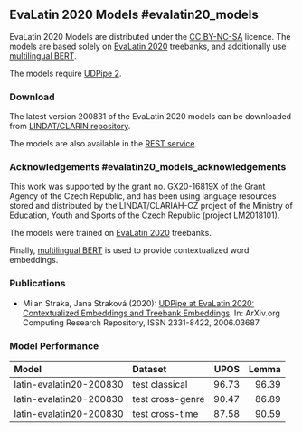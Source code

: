 ## EvaLatin 2020 Models #evalatin20_models

EvaLatin 2020 Models are distributed under the
[CC BY-NC-SA](https://creativecommons.org/licenses/by-nc-sa/4.0/) licence.
The models are based solely on [EvaLatin 2020](https://github.com/CIRCSE/LT4HALA)
treebanks, and additionally use [multilingual BERT](https://github.com/google-research/bert/blob/master/multilingual.md).

The models require [UDPipe 2](https://ufal.mff.cuni.cz/udpipe/2).

### Download

The latest version 200831 of the EvaLatin 2020 models
can be downloaded from [LINDAT/CLARIN repository](https://hdl.handle.net/11234/1-4803).

The models are also available in the [REST service](https://lindat.mff.cuni.cz/services/udpipe/).

### Acknowledgements #evalatin20_models_acknowledgements

This work was supported by the grant no. GX20-16819X of the Grant Agency of the
Czech Republic, and has been using language resources stored and distributed by
the LINDAT/CLARIAH-CZ project of the Ministry of Education, Youth and Sports of
the Czech Republic (project LM2018101).

The models were trained on [EvaLatin 2020](https://github.com/CIRCSE/LT4HALA) treebanks.

Finally, [multilingual BERT](https://github.com/google-research/bert/blob/master/multilingual.md)
is used to provide contextualized word embeddings.

### Publications

- Milan Straka, Jana Straková (2020): [UDPipe at EvaLatin 2020: Contextualized Embeddings
and Treebank Embeddings](https://arxiv.org/abs/2006.03687). In: ArXiv.org Computing Research Repository, ISSN 2331-8422, 2006.03687

### Model Performance

| Model | Dataset           |  UPOS |  Lemma |
|:------|:------------------|------:|-------:|
| latin-evalatin20-200830 | test classical    | 96.73 |  96.39 |
| latin-evalatin20-200830 | test cross-genre  | 90.47 |  86.89 |
| latin-evalatin20-200830 | test cross-time   | 87.58 |  90.59 |
